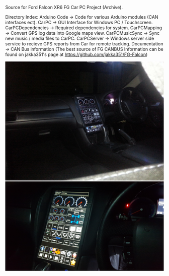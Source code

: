 Source for Ford Falcon XR6 FG Car PC Project (Archive).



Directory Index:
Arduino Code -> Code for various Arduino modules (CAN interfaces ect).
CarPC -> GUI Interface for Windows PC / Touchscreen.
CarPCDependencies -> Required dependencies for system.
CarPCMapping -> Convert GPS log data into Google maps view.
CarPCMusicSync -> Sync new music / media files to CarPC.
CarPCServer -> Windows server side service to recieve GPS reports from Car for remote tracking.
Documentation -> CAN Bus information (The best source of FG CANBUS Information can be found on jakka351's page at https://github.com/jakka351/FG-Falcon)

![CarPC](Images/CarPC.jpg)
![CarPC](Images/22-6-2016.jpg)